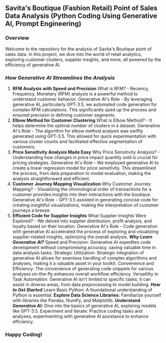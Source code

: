 ## Savita's Boutique (Fashion Retail) Point of Sales Data Analysis (Python Coding Using Generative AI, Prompt Engineering)
### Overview
Welcome to the repository for the analysis of Savita's Boutique point of sales data. In this project, we dive into the world of retail analytics, exploring customer clusters, supplier insights, and more, all powered by the efficiency of generative AI.

### ***How Generative AI Streamlines the Analysis***
1. **RFM Analysis with Speed and Precision**
What is RFM? - Recency, Frequency, Monetary (RFM) analysis is a powerful method to understand customer behavior.
Generative AI's Role - By leveraging generative AI, particularly GPT-3.5, we automated code generation for complex RFM calculations. This significantly sped up the process and ensured precision in defining customer segments.
2. **Elbow Method for Customer Clustering**
What is Elbow Method? - It helps determine the optimal number of clusters in a dataset.
Generative AI's Role - The algorithm for elbow method analysis was swiftly generated using GPT-3.5. This allowed for quick experimentation with various cluster counts and facilitated effective segmentation of customers.
3. **Price Sensitivity Analysis Made Easy**
Why Price Sensitivity Analysis? - Understanding how changes in price impact quantity sold is crucial for pricing strategies.
Generative AI's Role - We employed generative AI to create a linear regression model for price sensitivity. This streamlined the process, from data preparation to model evaluation, making the analysis straightforward and efficient.
4. **Customer Journey Mapping Visualization**
Why Customer Journey Mapping? - Visualizing the chronological order of transactions for a customer provides insights into their interactions with the boutique.
Generative AI's Role - GPT-3.5 assisted in generating concise code for creating insightful visualizations, making the interpretation of customer journeys a breeze.
5. **Efficient Code for Supplier Insights**
What Supplier Insights Were Explored? - We delved into supplier distribution, profit analysis, and loyalty based on their location.
Generative AI's Role - Code generation with generative AI accelerated the process of exploring and visualizing supplier-related insights, optimizing the overall analysis.
***Why Learn Generative AI?***
Speed and Precision: Generative AI expedites code development without compromising accuracy, saving valuable time in data analysis tasks.
Strategic Utilization: Strategic integration of generative AI allows for seamless handling of complex algorithms and analyses, making it a valuable asset in your toolkit.
Convenience and Efficiency: The convenience of generating code snippets for various analyses on-the-fly enhances overall workflow efficiency.
Versatility in Task Automation: Generative AI isn't limited to specific tasks; it can assist in diverse areas, from data preprocessing to model building.
***How to Get Started***
Learn Basic Python: A foundational understanding of Python is essential.
**Explore Data Science Libraries:** Familiarize yourself with libraries like Pandas, NumPy, and Matplotlib.
**Understand Generative AI:** Dive into the basics of generative AI, exploring models like GPT-3.5.
Experiment and Iterate: Practice coding tasks and analyses, experimenting with generative AI assistance to enhance efficiency.
### Happy Coding!

